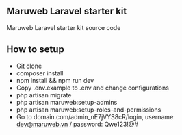 ## Maruweb Laravel starter kit

Maruweb Laravel starter kit source code

## How to setup

- Git clone
- composer install
- npm install && npm run dev
- Copy .env.example to .env and change configurations
- php artisan migrate
- php artisan maruweb:setup-admins
- php artisan maruweb:setup-roles-and-permissions
- Go to domain.com/admin_nE7jVYS8cR/login, username: dev@maruweb.vn / password: Qwe123!@#